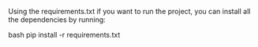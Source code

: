 Using the requirements.txt
if you want to run the project, you can install all the dependencies by running:

bash
pip install -r requirements.txt

